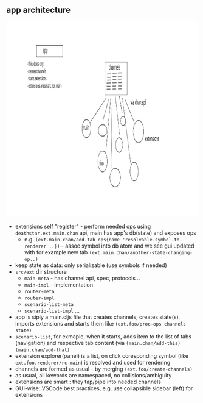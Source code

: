 ## app architecture

<img height="512px" src="./svg/2020-10-25-extensions.svg"></img>

- extensions self "register" - perform needed ops using `deathstar.ext.main.chan` api, main has app's db(state) and exposes ops
  - e.g. `(ext.main.chan/add-tab ops{name 'resolvable-symbol-to-renderer ..})` - assoc symbol into db atom and we see gui updated with for example new tab
  `(ext.main.chan/another-state-changing-op..)`
- keep state as data: only serializable (use symbols if needed)
- `src/ext` dir structure
  - `main-meta` - has channel api, spec, protocols ..
  - `main-impl` - implementation
  - `router-meta`
  - `router-impl`
  - `scenario-list-meta`
  - `scenario-list-impl`
  ...
- app is siply a main.cljs file that creates channels, creates state(s), imports extensions and starts them like `(ext.foo/proc-ops channels state)`
- `scenario-list`, for exmaple, when it starts, adds item to the list of tabs (navigation) and respective tab content (via  `(main.chan/add-this)` `(main.chan/add-that)`
- extension explorer(panel) is a list, on click coresponding symbol (like `ext.foo.renderer/rc-main`) is resolved and used for rendering
- channels are formed as usual - by merging `(ext.foo/create-channels)`
- as usual, all kewords are namespaced, no collisions/ambiguity
- extensions are smart : they tap/pipe into needed channels
- GUI-wise: VSCode best practices, e.g. use collapsible sidebar (left) for extensions